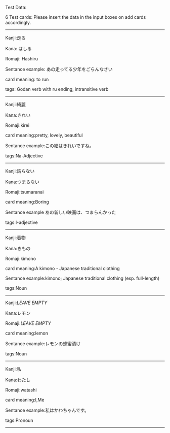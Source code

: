 Test Data: 

6 Test cards: 
Please insert the data in the input boxes on add cards accordingly.
_____________________________________________________________________


Kanji:走る 

Kana: はしる

Romaji: Hashiru

Sentance example: あの走ってる少年をごらんなさい

card meaning: to run

tags: Godan verb with ru ending, intransitive verb
_____________________________________________________________________

Kanji:綺麗

Kana:きれい 

Romaji:kirei

card meaning:pretty, lovely, beautiful

Sentance example:この絵はきれいですね。

tags:Na-Adjective
_____________________________________________________________________

Kanji:詰らない

Kana:つまらない

Romaji:tsumaranai

card meaning:Boring

Sentance example あの新しい映画は、つまらんかった

tags:I-adjective
_____________________________________________________________________

Kanji:着物

Kana:きもの 

Romaji:kimono

card meaning:A kimono - Japanese traditional clothing

Sentance example:kimono; Japanese traditional clothing (esp. full-length) 

tags:Noun 
_____________________________________________________________________

Kanji:*LEAVE EMPTY* 

Kana:レモン

Romaji:*LEAVE EMPTY* 

card meaning:lemon

Sentance example:レモンの蜂蜜漬け

tags:Noun
_____________________________________________________________________

Kanji:私

Kana:わたし 

Romaji:watashi

card meaning:I,Me

Sentance example:私はかわちゃんです。

tags:Pronoun
_____________________________________________________________________
